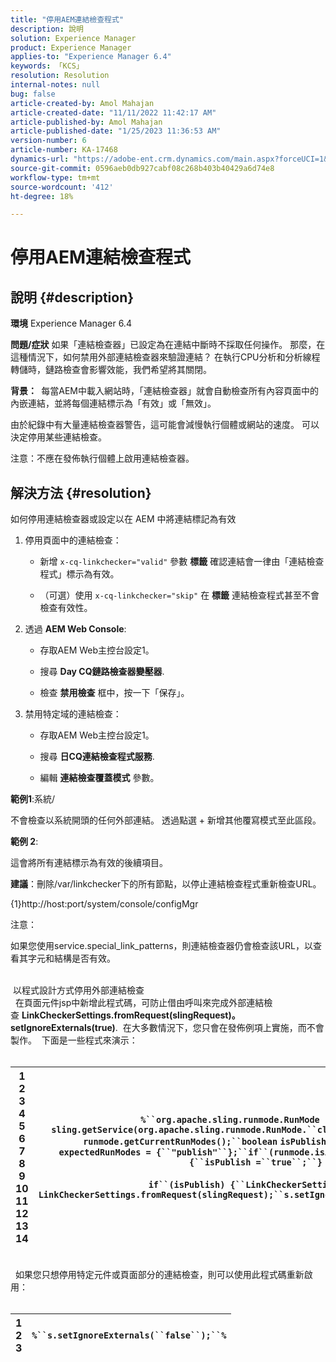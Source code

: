 ```yaml
---
title: "停用AEM連結檢查程式"
description: 說明
solution: Experience Manager
product: Experience Manager
applies-to: "Experience Manager 6.4"
keywords: 「KCS」
resolution: Resolution
internal-notes: null
bug: false
article-created-by: Amol Mahajan
article-created-date: "11/11/2022 11:42:17 AM"
article-published-by: Amol Mahajan
article-published-date: "1/25/2023 11:36:53 AM"
version-number: 6
article-number: KA-17468
dynamics-url: "https://adobe-ent.crm.dynamics.com/main.aspx?forceUCI=1&pagetype=entityrecord&etn=knowledgearticle&id=727849e3-b561-ed11-9562-6045bd0067ea"
source-git-commit: 0596aeb0db927cabf08c268b403b40429a6d74e8
workflow-type: tm+mt
source-wordcount: '412'
ht-degree: 18%

---
```


# 停用AEM連結檢查程式

## 說明 {#description}

<b>環境</b>
Experience Manager 6.4


<b>問題/症狀</b>
如果「連結檢查器」已設定為在連結中斷時不採取任何操作。 那麼，在這種情況下，如何禁用外部連結檢查器來驗證連結？ 在執行CPU分析和分析線程轉儲時，鏈路檢查會影響效能，我們希望將其關閉。

<b>背景： </b> 每當AEM中載入網站時，「連結檢查器」就會自動檢查所有內容頁面中的內嵌連結，並將每個連結標示為「有效」或「無效」。

由於紀錄中有大量連結檢查器警告，這可能會減慢執行個體或網站的速度。  可以決定停用某些連結檢查。

注意：不應在發佈執行個體上啟用連結檢查器。


## 解決方法 {#resolution}

如何停用連結檢查器或設定以在 AEM 中將連結標記為有效<br>
1. 停用頁面中的連結檢查：
   - 新增 `x-cq-linkchecker="valid"` 參數 <b>標籤</b> 確認連結會一律由「連結檢查程式」標示為有效。


   - （可選）使用 `x-cq-linkchecker="skip"` 在 <b>標籤</b> 連結檢查程式甚至不會檢查有效性。
2. 透過 <b>AEM Web Console</b>:
   - 存取AEM Web主控台設定1。


   - 搜尋 <b>Day CQ鏈路檢查器變壓器</b>.


   - 檢查 <b>禁用檢查</b> 框中，按一下「保存」。
3. 禁用特定域的連結檢查：
   - 存取AEM Web主控台設定1。


   - 搜尋 <b>日CQ連結檢查程式服務</b>.


   - 編輯 <b>連結檢查覆蓋模式</b> 參數。


<b>範例1</b>:系統/

不會檢查以系統開頭的任何外部連結。  透過點選 + 新增其他覆寫模式至此區段。

<b>範例 2</b>:

這會將所有連結標示為有效的後續項目。

<b>建議</b>：刪除/var/linkchecker下的所有節點，以停止連結檢查程式重新檢查URL。

{1}http://host:port/system/console/configMgr



注意：

如果您使用service.special_link_patterns，則連結檢查器仍會檢查該URL，以查看其字元和結構是否有效。


<br> 以程式設計方式停用外部連結檢查<br> 
在頁面元件jsp中新增此程式碼，可防止借由呼叫來完成外部連結檢查 <b>LinkCheckerSettings.fromRequest(slingRequest)。setIgnoreExternals(true)</b>.  在大多數情況下，您只會在發佈例項上實施，而不會製作。  下面是一些程式來演示：
<br> <br>

| 1<br>2<br>3<br>4<br>5<br>6<br>7<br>8<br>9<br>10<br>11<br>12<br>13<br>14 | `%``org.apache.sling.runmode.RunMode runmode = sling.getService(org.apache.sling.runmode.RunMode.``class``);``String runmodes = runmode.getCurrentRunModes();``boolean` `isPublish =``false``;``String  expectedRunModes = {``"publish"``};``if``(runmode.isActive(expectedRunModes)) {``isPublish =``true``;``}`<br> <br>`if``(isPublish) {``LinkCheckerSettings s = LinkCheckerSettings.fromRequest(slingRequest);``s.setIgnoreExternals(``true``);``}``%` |
| --- | --- |

<br> 
如果您只想停用特定元件或頁面部分的連結檢查，則可以使用此程式碼重新啟用：
<br> <br>

| 1<br>2<br>3 | `%``s.setIgnoreExternals(``false``);``%` |
| --- | --- |

